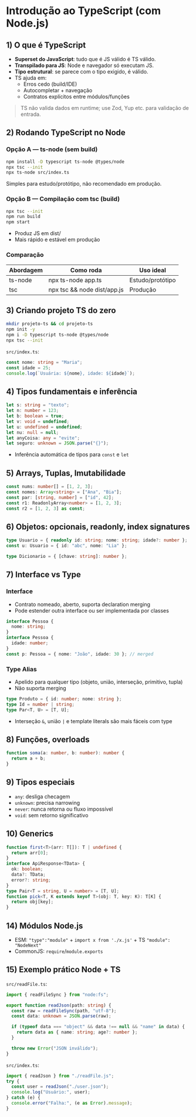 # Introdução ao TypeScript (com Node.js)

## 1) O que é TypeScript

- **Superset do JavaScript**: tudo que é JS válido é TS válido.
- **Transpilado para JS**: Node e navegador só executam JS.
- **Tipo estrutural**: se parece com o tipo exigido, é válido.
- TS ajuda em:
  - Erros cedo (build/IDE)
  - Autocompletar + navegação
  - Contratos explícitos entre módulos/funções

> TS não valida dados em runtime; use Zod, Yup etc. para validação de entrada.

## 2) Rodando TypeScript no Node

### Opção A — ts-node (sem build)

```bash
npm install -D typescript ts-node @types/node
npx tsc --init
npx ts-node src/index.ts
```

Simples para estudo/protótipo, não recomendado em produção.

### Opção B — Compilação com tsc (build)

```bash
npx tsc --init
npm run build
npm start
```

- Produz JS em dist/
- Mais rápido e estável em produção

### Comparação

| Abordagem | Como roda                   | Uso ideal        |
| --------- | --------------------------- | ---------------- |
| ts-node   | npx ts-node app.ts          | Estudo/protótipo |
| tsc       | npx tsc && node dist/app.js | Produção         |

## 3) Criando projeto TS do zero

```bash
mkdir projeto-ts && cd projeto-ts
npm init -y
npm i -D typescript ts-node @types/node
npx tsc --init
```

`src/index.ts`:

```ts
const nome: string = "Maria";
const idade = 25;
console.log(`Usuária: ${nome}, idade: ${idade}`);
```

## 4) Tipos fundamentais e inferência

```ts
let s: string = "texto";
let n: number = 123;
let b: boolean = true;
let v: void = undefined;
let u: undefined = undefined;
let nu: null = null;
let anyCoisa: any = "evite";
let seguro: unknown = JSON.parse("{}");
```

- Inferência automática de tipos para `const` e `let`

## 5) Arrays, Tuplas, Imutabilidade

```ts
const nums: number[] = [1, 2, 3];
const nomes: Array<string> = ["Ana", "Bia"];
const par: [string, number] = ["id", 42];
const r1: ReadonlyArray<number> = [1, 2, 3];
const r2 = [1, 2, 3] as const;
```

## 6) Objetos: opcionais, readonly, index signatures

```ts
type Usuario = { readonly id: string; nome: string; idade?: number };
const u: Usuario = { id: "abc", nome: "Lia" };
```

```ts
type Dicionario = { [chave: string]: number };
```

## 7) Interface vs Type

### Interface

- Contrato nomeado, aberto, suporta declaration merging
- Pode estender outra interface ou ser implementada por classes

```ts
interface Pessoa {
  nome: string;
}
interface Pessoa {
  idade: number;
}
const p: Pessoa = { nome: "João", idade: 30 }; // merged
```

### Type Alias

- Apelido para qualquer tipo (objeto, união, interseção, primitivo, tupla)
- Não suporta merging

```ts
type Produto = { id: number; nome: string };
type Id = number | string;
type Par<T, U> = [T, U];
```

- Interseção `&`, união `|` e template literals são mais fáceis com type

## 8) Funções, overloads

```ts
function soma(a: number, b: number): number {
  return a + b;
}
```

## 9) Tipos especiais

- `any`: desliga checagem
- `unknown`: precisa narrowing
- `never`: nunca retorna ou fluxo impossível
- `void`: sem retorno significativo

## 10) Generics

```ts
function first<T>(arr: T[]): T | undefined {
  return arr[0];
}
interface ApiResponse<TData> {
  ok: boolean;
  data?: TData;
  error?: string;
}
type Pair<T = string, U = number> = [T, U];
function pick<T, K extends keyof T>(obj: T, key: K): T[K] {
  return obj[key];
}
```

## 14) Módulos Node.js

- ESM: `"type":"module"` + `import x from './x.js'` + TS `"module": "NodeNext"`
- CommonJS: `require`/`module.exports`

## 15) Exemplo prático Node + TS

`src/readFile.ts`:

```ts
import { readFileSync } from "node:fs";

export function readJson(path: string) {
  const raw = readFileSync(path, "utf-8");
  const data: unknown = JSON.parse(raw);

  if (typeof data === "object" && data !== null && "name" in data) {
    return data as { name: string; age?: number };
  }

  throw new Error("JSON inválido");
}
```

`src/index.ts`:

```ts
import { readJson } from "./readFile.js";
try {
  const user = readJson("./user.json");
  console.log("Usuário:", user);
} catch (e) {
  console.error("Falha:", (e as Error).message);
}
```
